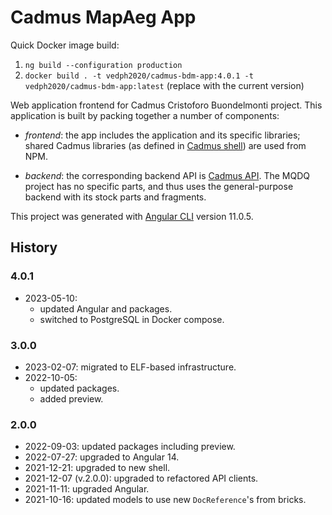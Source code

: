 # Cadmus MapAeg App

Quick Docker image build:

1. `ng build --configuration production`
2. `docker build . -t vedph2020/cadmus-bdm-app:4.0.1 -t vedph2020/cadmus-bdm-app:latest` (replace with the current version)

Web application frontend for Cadmus Cristoforo Buondelmonti project. This application is built by packing together a number of components:

- _frontend_: the app includes the application and its specific libraries; shared Cadmus libraries (as defined in [Cadmus shell](https://github.com/vedph/cadmus_shell)) are used from NPM.

- _backend_: the corresponding backend API is [Cadmus API](https://github.com/vedph/cadmus_api). The MQDQ project has no specific parts, and thus uses the general-purpose backend with its stock parts and fragments.

This project was generated with [Angular CLI](https://github.com/angular/angular-cli) version 11.0.5.

## History

### 4.0.1

- 2023-05-10:
  - updated Angular and packages.
  - switched to PostgreSQL in Docker compose.

### 3.0.0

- 2023-02-07: migrated to ELF-based infrastructure.
- 2022-10-05:
  - updated packages.
  - added preview.

### 2.0.0

- 2022-09-03: updated packages including preview.
- 2022-07-27: upgraded to Angular 14.
- 2021-12-21: upgraded to new shell.
- 2021-12-07 (v.2.0.0): upgraded to refactored API clients.
- 2021-11-11: upgraded Angular.
- 2021-10-16: updated models to use new `DocReference`'s from bricks.
